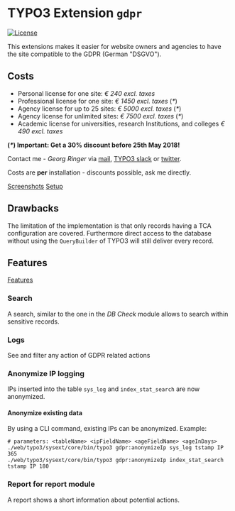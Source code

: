 # TYPO3 Extension `gdpr`

[![License](https://poser.pugx.org/georgringer/gdpr/license)](https://packagist.org/packages/georgringer/gdpr)

This extensions makes it easier for website owners and agencies to have the site compatible to the GDPR (German "DSGVO").

## Costs

- Personal license for one site: *€ 240 excl. taxes*
- Professional license for one site: *€ 1450 excl. taxes* (*\**)
- Agency license for up to 25 sites: *€ 5000 excl. taxes* (*\**)
- Agency license for unlimited sites: *€ 7500 excl. taxes* (*\**)
- Academic license for universities, research Institutions, and colleges  *€ 490 excl. taxes*

**(*\**) Important: Get a 30% discount before 25th May 2018!**

Contact me - *Georg Ringer* via [mail](mailto:mail@ringer.it), [TYPO3 slack](https://forger.typo3.com/slack) or [twitter](https://twitter.com/georg_ringer).

Costs are **per** installation - discounts possible, ask me directly.


[Screenshots](Screenshots.md)
[Setup](Setup.md)

## Drawbacks

The limitation of the implementation is that only records having a TCA configuration are covered.
Furthermore direct access to the database without using the `QueryBuilder` of TYPO3 will still deliver every record.

## Features

[Features](Features.md)


### Search

A search, similar to the one in the *DB Check* module allows to search within sensitive records.

### Logs

See and filter any action of GDPR related actions

### Anonymize IP logging

IPs inserted into the table `sys_log` and `index_stat_search` are now anonymized.

#### Anonymize existing data

By using a CLI command, existing IPs can be anonymized. Example:

```
# parameters: <tableName> <ipFieldName> <ageFieldName> <ageInDays>
./web/typo3/sysext/core/bin/typo3 gdpr:anonymizeIp sys_log tstamp IP 365
./web/typo3/sysext/core/bin/typo3 gdpr:anonymizeIp index_stat_search tstamp IP 180
```

### Report for report module

A report shows a short information about potential actions.

